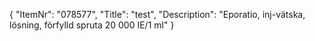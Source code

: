 {
  "ItemNr": "078577",
  "Title": "test",
  "Description": "Eporatio, inj-vätska, lösning, förfylld spruta 20 000 IE/1 ml"
}